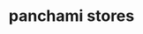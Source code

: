 ---
title: "panchami stores"
url: /pathanadu/panchami-stores-karukachal-manimala-road/
shop: Schreibwaren
---